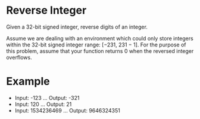 # Reverse Integer
Given a 32-bit signed integer, reverse digits of an integer.

Assume we are dealing with an environment which could only store integers within the 32-bit signed integer range: [−231,  231 − 1]. For the purpose of this problem, assume that your function returns 0 when the reversed integer overflows.

# Example
 - Input: -123 ... Output: -321
 - Input: 120 ... Output: 21
 - Input: 1534236469 ... Output: 9646324351